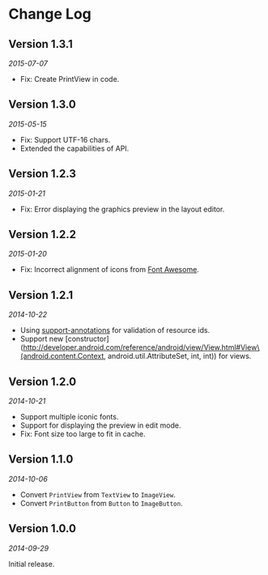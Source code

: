 Change Log
==========


## Version 1.3.1

_2015-07-07_

 * Fix: Create PrintView in code.


## Version 1.3.0

_2015-05-15_

 * Fix: Support UTF-16 chars.
 * Extended the capabilities of API.
 
 
## Version 1.2.3

_2015-01-21_

 * Fix: Error displaying the graphics preview in the layout editor.


## Version 1.2.2

_2015-01-20_

 * Fix: Incorrect alignment of icons from [Font Awesome](http://fortawesome.github.io/Font-Awesome/).


## Version 1.2.1

_2014-10-22_

 * Using [support-annotations](http://tools.android.com/tech-docs/support-annotations) for validation of resource ids.
 * Support new [constructor](http://developer.android.com/reference/android/view/View.html#View\(android.content.Context, android.util.AttributeSet, int, int\)) for views.


## Version 1.2.0

_2014-10-21_

 * Support multiple iconic fonts.
 * Support for displaying the preview in edit mode.
 * Fix: Font size too large to fit in cache.


## Version 1.1.0

_2014-10-06_

 * Convert `PrintView` from `TextView` to `ImageView`.
 * Convert `PrintButton` from `Button` to `ImageButton`.


## Version 1.0.0

_2014-09-29_

Initial release.
